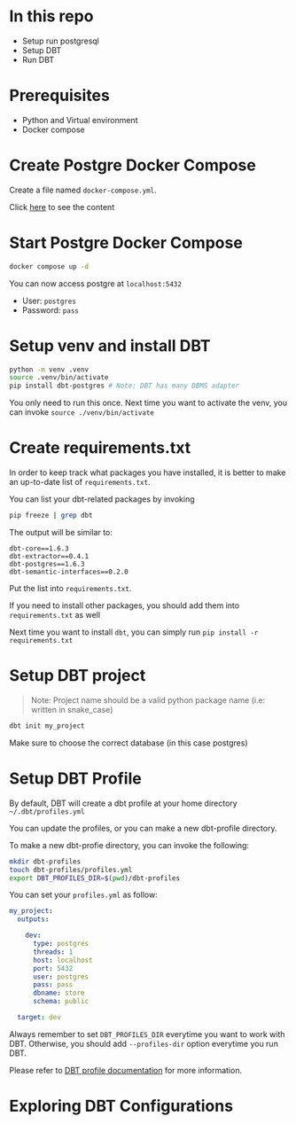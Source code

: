 # In this repo

- Setup run postgresql
- Setup DBT
- Run DBT

# Prerequisites

- Python and Virtual environment
- Docker compose

# Create Postgre Docker Compose

Create a file named `docker-compose.yml`.

Click [here](docker-compose.yml) to see the content

# Start Postgre Docker Compose

```bash
docker compose up -d
```

You can now access postgre at `localhost:5432`

- User: `postgres`
- Password: `pass`

# Setup venv and install DBT

```bash
python -m venv .venv
source .venv/bin/activate
pip install dbt-postgres # Note: DBT has many DBMS adapter
```

You only need to run this once. Next time you want to activate the venv, you can invoke `source ./venv/bin/activate`


# Create requirements.txt

In order to keep track what packages you have installed, it is better to make an up-to-date list of `requirements.txt`.

You can list your dbt-related packages by invoking


```bash
pip freeze | grep dbt
```

The output will be similar to:

```
dbt-core==1.6.3
dbt-extractor==0.4.1
dbt-postgres==1.6.3
dbt-semantic-interfaces==0.2.0
```

Put the list into `requirements.txt`.

If you need to install other packages, you should add them into `requirements.txt` as well

Next time you want to install `dbt`, you can simply run `pip install -r requirements.txt`

# Setup DBT project

> Note: Project name should be a valid python package name (i.e: written in snake_case)

```bash
dbt init my_project
```

Make sure to choose the correct database (in this case postgres)

# Setup DBT Profile

By default, DBT will create a dbt profile at your home directory `~/.dbt/profiles.yml`

You can update the profiles, or you can make a new dbt-profile directory.

To make a new dbt-profie directory, you can invoke the following:

```bash
mkdir dbt-profiles
touch dbt-profiles/profiles.yml
export DBT_PROFILES_DIR=$(pwd)/dbt-profiles
```

You can set your `profiles.yml` as follow:

```yml
my_project:
  outputs:

    dev:
      type: postgres
      threads: 1
      host: localhost
      port: 5432
      user: postgres
      pass: pass
      dbname: store
      schema: public

  target: dev

```

Always remember to set `DBT_PROFILES_DIR` everytime you want to work with DBT. Otherwise, you should add `--profiles-dir` option everytime you run DBT. 

Please refer to [DBT profile documentation](https://docs.getdbt.com/docs/core/connect-data-platform/connection-profiles) for more information.

# Exploring DBT Configurations


